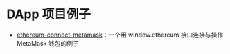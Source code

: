 # DApp 项目例子
+ [ethereum-connect-metamask](./ethereum-connect-metamask/)：一个用 window.ethereum 接口连接与操作 MetaMask 钱包的例子
